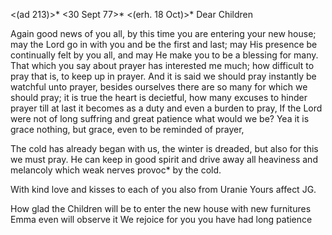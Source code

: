 <(ad 213)>* <30 Sept 77>*
 <(erh. 18 Oct)>*
Dear Children

Again good news of you all, by this time you are entering your new house; may the Lord go in with you and be the first and last; may His presence be continually felt by you all, and may He make you to be a blessing for many. 
That which you say about prayer has interested me much; how difficult to pray that is, to keep up in prayer. And it is said we should pray instantly be watchful unto prayer, besides ourselves there are so many for which we should pray; it is true the heart is decietful, how many excuses to hinder prayer till at last it becomes as a duty and even a burden to pray, If the Lord were not of long suffring and great patience what would we be? Yea it is grace nothing, but grace, even to be reminded of prayer,

The cold has already began with us, the winter is dreaded, but also for this we must pray. He can keep in good spirit and drive away all heaviness and melancoly which weak nerves provoc* by the cold.

With kind love and kisses to each of you also from Uranie
 Yours affect JG.

How glad the Children will be to enter the new house with new furnitures Emma even will observe it We rejoice for you you have had long patience 